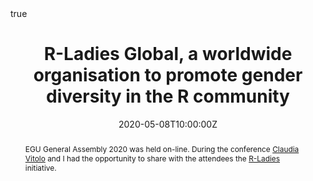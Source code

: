 ---
abstract: EGU General Assembly 2020 was held on-line. During the conference [Claudia Vitolo](https://twitter.com/clavitolo) and I had the opportunity to share with the attendees the [R-Ladies](https://rladies.org/) initiative. 
all_day: false
authors: []
date: "2020-05-08T10:00:00Z"
event: EGU General Assembly 2020
event_url: https://www.egu2020.eu/
featured: false
links: 
- icon: twitter
  icon_pack: fab
  name: Follow
  url: https://twitter.com/yabellini 
location: on-line
math: true
publishDate: "2020-05-08T10:00:00Z"
slides: 
summary: EGU General Assembly 2020 was held on-line. During the conference [Claudia Vitolo](https://twitter.com/clavitolo) and I had the opportunity to share with the attendees the [R-Ladies](https://rladies.org/) initiative.  
tags: []
title: R-Ladies Global, a worldwide organisation to promote gender diversity in the R community
url_code: ""
url_pdf: https://meetingorganizer.copernicus.org/EGU2020/EGU2020-20530.html
url_slides: https://presentations.copernicus.org/EGU2020/EGU2020-20530_presentation.pdf
url_video: ""
---